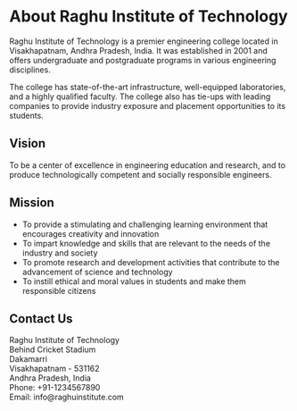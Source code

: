 <!DOCTYPE html>
<html>
  <head>
    <title>About Raghu Institute of Technology</title>
  </head>
  <body>
    <h1>About Raghu Institute of Technology</h1>
    <p>Raghu Institute of Technology is a premier engineering college located in Visakhapatnam, Andhra Pradesh, India. It was established in 2001 and offers undergraduate and postgraduate programs in various engineering disciplines.</p>
    <p>The college has state-of-the-art infrastructure, well-equipped laboratories, and a highly qualified faculty. The college also has tie-ups with leading companies to provide industry exposure and placement opportunities to its students.</p>
    <h2>Vision</h2>
    <p>To be a center of excellence in engineering education and research, and to produce technologically competent and socially responsible engineers.</p>
    <h2>Mission</h2>
    <ul>
      <li>To provide a stimulating and challenging learning environment that encourages creativity and innovation</li>
      <li>To impart knowledge and skills that are relevant to the needs of the industry and society</li>
      <li>To promote research and development activities that contribute to the advancement of science and technology</li>
      <li>To instill ethical and moral values in students and make them responsible citizens</li>
    </ul>
    <h2>Contact Us</h2>
    <p>Raghu Institute of Technology<br>Behind Cricket Stadium<br>Dakamarri<br>Visakhapatnam - 531162<br>Andhra Pradesh, India<br>Phone: +91-1234567890<br>Email: info@raghuinstitute.com</p>
  </body>
</html>
